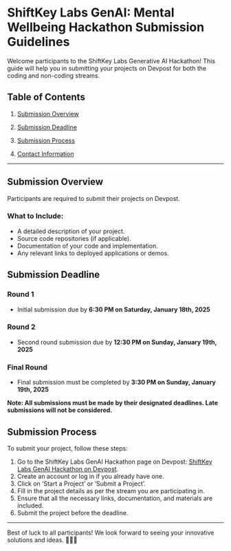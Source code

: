 # ShiftKey Labs GenAI: Mental Wellbeing Hackathon Submission Guidelines

Welcome participants to the ShiftKey Labs Generative AI Hackathon! This guide will help you in submitting your projects on Devpost for both the coding and non-coding streams.

## Table of Contents

1. [Submission Overview](#submission-overview)

4. [Submission Deadline](#submission-deadline)
5. [Submission Process](#submission-process)
6. [Contact Information](#contact-information)

---

## Submission Overview

Participants are required to submit their projects on Devpost.


### What to Include:
- A detailed description of your project.
- Source code repositories (if applicable).
- Documentation of your code and implementation.
- Any relevant links to deployed applications or demos.


## Submission Deadline

### Round 1
- Initial submission due by **6:30 PM on Saturday, January 18th, 2025**

### Round 2
- Second round submission due by **12:30 PM on Sunday, January 19th, 2025**

### Final Round
- Final submission must be completed by **3:30 PM on Sunday, January 19th, 2025**

**Note: All submissions must be made by their designated deadlines. Late submissions will not be considered.**

## Submission Process

To submit your project, follow these steps:

1. Go to the ShiftKey Labs GenAI Hackathon page on Devpost: [ShiftKey Labs GenAI Hackathon on Devpost](https://shiftkey-genai-mental-wellness.devpost.com/).
2. Create an account or log in if you already have one.
3. Click on ‘Start a Project’ or ‘Submit a Project’.
4. Fill in the project details as per the stream you are participating in.
5. Ensure that all the necessary links, documentation, and materials are included.
6. Submit the project before the deadline.

---

Best of luck to all participants! We look forward to seeing your innovative solutions and ideas. 🌟🌐🚀
